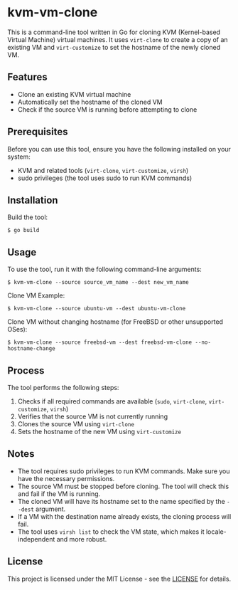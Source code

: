 # kvm-vm-clone

This is a command-line tool written in Go for cloning KVM (Kernel-based Virtual Machine) virtual machines. It uses `virt-clone` to create a copy of an existing VM and `virt-customize` to set the hostname of the newly cloned VM.

## Features

- Clone an existing KVM virtual machine
- Automatically set the hostname of the cloned VM
- Check if the source VM is running before attempting to clone

## Prerequisites

Before you can use this tool, ensure you have the following installed on your system:

- KVM and related tools (`virt-clone`, `virt-customize`, `virsh`)
- sudo privileges (the tool uses sudo to run KVM commands)

## Installation

Build the tool:

```
$ go build
```

## Usage

To use the tool, run it with the following command-line arguments:

```
$ kvm-vm-clone --source source_vm_name --dest new_vm_name
```

Clone VM Example:

```
$ kvm-vm-clone --source ubuntu-vm --dest ubuntu-vm-clone
```

Clone VM without changing hostname (for FreeBSD or other unsupported OSes):

```
$ kvm-vm-clone --source freebsd-vm --dest freebsd-vm-clone --no-hostname-change
```

## Process

The tool performs the following steps:

1. Checks if all required commands are available (`sudo`, `virt-clone`, `virt-customize`, `virsh`)
2. Verifies that the source VM is not currently running
3. Clones the source VM using `virt-clone`
4. Sets the hostname of the new VM using `virt-customize`

## Notes

- The tool requires sudo privileges to run KVM commands. Make sure you have the necessary permissions.
- The source VM must be stopped before cloning. The tool will check this and fail if the VM is running.
- The cloned VM will have its hostname set to the name specified by the `--dest` argument.
- If a VM with the destination name already exists, the cloning process will fail.
- The tool uses `virsh list` to check the VM state, which makes it locale-independent and more robust.

## License

This project is licensed under the MIT License - see the [LICENSE](https://opensource.org/license/mit) for details.

